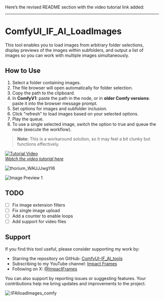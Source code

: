 Here’s the revised README section with the video tutorial link added:

---

# ComfyUI_IF_AI_LoadImages

This tool enables you to load images from arbitrary folder selections, display previews of the images within subfolders, and output a list of images so you can work with multiple images simultaneously.

## How to Use

1. Select a folder containing images.
2. The file browser will open automatically for folder selection.
3. Copy the path to the clipboard.
4. In **ComfyV1**: paste the path in the node, or in **older Comfy versions**: paste it into the browser message prompt.
5. Set options for images and subfolder inclusion.
6. Click "refresh" to load images based on your selected options.
7. Play the queue.
8. To use a single selected image, switch the option to true and queue the node (execute the workflow).

> **Note:** This is a workaround solution, so it may feel a bit clunky but functions effectively.

[![Tutorial Video](https://img.youtube.com/vi/6ylkSoJ-Tnw/0.jpg)](https://www.youtube.com/watch?v=6ylkSoJ-Tnw)  
*[Watch the video tutorial here](https://www.youtube.com/watch?v=6ylkSoJ-Tnw)*

![thorium_WAUJJwgYI6](https://github.com/user-attachments/assets/c3f1a31a-9d11-4e6d-b619-bb0226760e05)

![Image Preview 1](https://github.com/user-attachments/assets/55c67132-f7f5-4755-afef-7f9d5679c1d0)

## TODO
- [ ] Fix image extension filters
- [ ] Fix single image upload
- [ ] Add a counter to enable loops
- [ ] Add support for video files

## Support

If you find this tool useful, please consider supporting my work by:

- Starring the repository on GitHub: [ComfyUI-IF_AI_tools](https://github.com/if-ai/ComfyUI-IF_AI_tools)
- Subscribing to my YouTube channel: [Impact Frames](https://youtube.com/@impactframes?si=DrBu3tOAC2-YbEvc)
- Following on X: [@ImpactFrames](https://x.com/ImpactFramesX)

You can also support by reporting issues or suggesting features. Your contributions help me bring updates and improvements to the project.

<img src="https://count.getloli.com/get/@IFAIloadImages_comfy?theme=moebooru" alt=":IFAIloadImages_comfy" />
